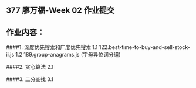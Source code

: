 ## 377 廖万福-Week 02 作业提交
## 作业内容：
####1. 深度优先搜索和广度优先搜索
          1.1 122.best-time-to-buy-and-sell-stock-ii.js
          1.2 189.group-anagrams.js (字母异位词分组)
		  
####2. 贪心算法
          2.1
		  
####3. 二分查找
          3.1